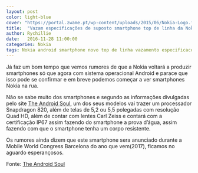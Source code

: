 ```yaml
---
layout: post
color: light-blue
cover: "https://portal.zwame.pt/wp-content/uploads/2015/06/Nokia-Logo.jpg"
title:  "Vazam especificações de suposto smartphone top de linha da Nokia"
author: Rychillie
date:   2016-11-28 11:00:00
categories: Nokia
tags: Nokia android smartphone novo top de linha vazamento especificacoes
---
```

Já faz um bom tempo que vemos rumores de que a Nokia voltará a produzir smartphones só que agora com sistema operacional Android e parace que isso pode se confirmar e em breve podemos começar a ver smartphones Nokia na rua.

Não se sabe muito dos smartphones e segundo as informações divulgadas pelo site <a href="http://www.theandroidsoul.com/">The Android Soul</a>, um dos seus modelos vai trazer um processador Snapdragon 820, além de telas de 5,2 ou 5,5 polegadas com resolução Quad HD, além de contar com lentes Carl Zeiss e contará com a certificação IP67 assim fazendo do smartphone a prova d’água, assim fazendo com que o smartphone tenha um corpo resistente.
 
Os rumores ainda dizem que este smartphone sera anunciado durante a Mobile World Congress Barcelona do ano que vem(2017), ficamos no aguardo esperançosos.

Fonte: <a href="http://www.theandroidsoul.com/upcoming-nokia-flagship-specs-leak/">The Android Soul</a>

<script async src="//pagead2.googlesyndication.com/pagead/js/adsbygoogle.js"></script>
<!-- Final_texto_okgnow -->
<ins class="adsbygoogle"
     style="display:block"
     data-ad-client="ca-pub-7837358846130941"
     data-ad-slot="9265933715"
     data-ad-format="auto"></ins>
<script>
(adsbygoogle = window.adsbygoogle || []).push({});
</script>
